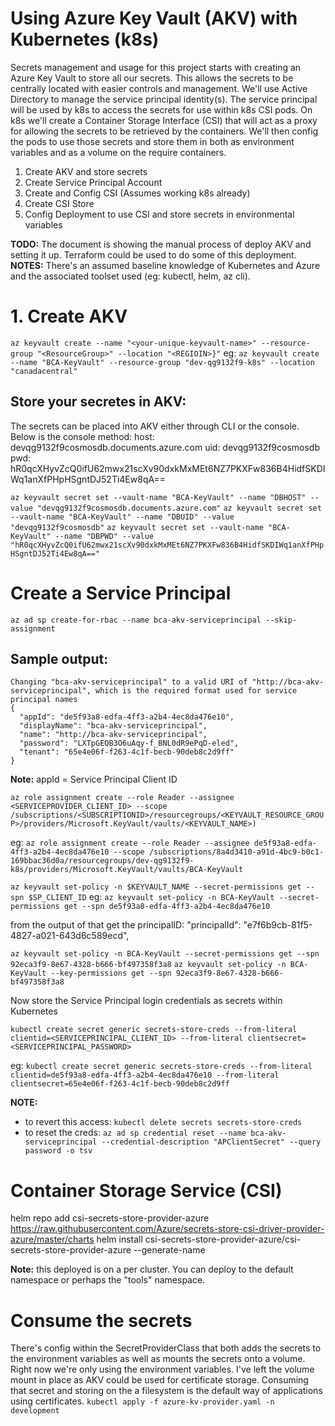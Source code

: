 # Using Azure Key Vault (AKV) with Kubernetes (k8s)

Secrets management and usage for this project starts with creating an Azure Key Vault to store all our secrets. This allows the secrets to be centrally located with easier controls and management. We'll use Active Directory to manage the service principal identity(s). The service principal will be used by k8s to access the secrets for use within k8s CSI pods. On k8s we'll create a Container Storage Interface (CSI) that will act as a proxy for allowing the secrets to be retrieved by the containers. We'll then config the pods to use those secrets and store them in both as environment variables and as a volume on the require containers.

1. Create AKV and store secrets
1. Create Service Principal Account
1. Create and Config CSI (Assumes working k8s already)
1. Create CSI Store
1. Config Deployment to use CSI and store secrets in environmental variables

**TODO:** The document is showing the manual process of deploy AKV and setting it up. Terraform could be used to do some of this deployment.
**NOTES:** There's an assumed baseline knowledge of Kubernetes and Azure and the associated toolset used (eg: kubectl, helm, az cli).

# 1. Create AKV
`az keyvault create --name "<your-unique-keyvault-name>" --resource-group "<ResourceGroup>" --location "<REGIOIN>}"`
eg: `az keyvault create --name "BCA-KeyVault" --resource-group "dev-qg9132f9-k8s" --location "canadacentral"`

## Store your secretes in AKV:
The secrets can be placed into AKV either through CLI or the console.  Below is the console method:
host: devqg9132f9cosmosdb.documents.azure.com
uid: devqg9132f9cosmosdb
pwd: hR0qcXHyvZcQ0ifU62mwx21scXv90dxkMxMEt6NZ7PKXFw836B4HidfSKDIWq1anXfPHpHSgntDJ52Ti4Ew8qA==

`az keyvault secret set --vault-name "BCA-KeyVault" --name "DBHOST" --value "devqg9132f9cosmosdb.documents.azure.com"`
`az keyvault secret set --vault-name "BCA-KeyVault" --name "DBUID" --value "devqg9132f9cosmosdb"`
`az keyvault secret set --vault-name "BCA-KeyVault" --name "DBPWD" --value "hR0qcXHyvZcQ0ifU62mwx21scXv90dxkMxMEt6NZ7PKXFw836B4HidfSKDIWq1anXfPHpHSgntDJ52Ti4Ew8qA=="`

# Create a Service Principal
`az ad sp create-for-rbac --name bca-akv-serviceprincipal --skip-assignment`

## Sample output:
```
Changing "bca-akv-serviceprincipal" to a valid URI of "http://bca-akv-serviceprincipal", which is the required format used for service principal names
{
  "appId": "de5f93a8-edfa-4ff3-a2b4-4ec8da476e10",
  "displayName": "bca-akv-serviceprincipal",
  "name": "http://bca-akv-serviceprincipal",
  "password": "LXTpGEQB3O6uAqy-f_BNL0dR9ePqD-eled",
  "tenant": "65e4e06f-f263-4c1f-becb-90deb8c2d9ff"
}
```
**Note:** appId = Service Principal Client ID

`az role assignment create --role Reader --assignee <SERVICEPROVIDER_CLIENT_ID> --scope /subscriptions/<SUBSCRIPTIONID>/resourcegroups/<KEYVAULT_RESOURCE_GROUP>/providers/Microsoft.KeyVault/vaults/<KEYVAULT_NAME>)`

eg: `az role assignment create --role Reader --assignee de5f93a8-edfa-4ff3-a2b4-4ec8da476e10 --scope /subscriptions/8a4d3410-a91d-4bc9-b0c1-169bbac36d0a/resourcegroups/dev-qg9132f9-k8s/providers/Microsoft.KeyVault/vaults/BCA-KeyVault`

`az keyvault set-policy -n $KEYVAULT_NAME --secret-permissions get --spn $SP_CLIENT_ID`
eg: `az keyvault set-policy -n BCA-KeyVault --secret-permissions get --spn de5f93a8-edfa-4ff3-a2b4-4ec8da476e10`

from the output of that get the principalID:
  "principalId": "e7f6b9cb-81f5-4827-a021-643d6c589ecd",

`az keyvault set-policy -n BCA-KeyVault --secret-permissions get --spn 92eca3f9-8e67-4328-b666-bf497358f3a8`
`az keyvault set-policy -n BCA-KeyVault --key-permissions get --spn 92eca3f9-8e67-4328-b666-bf497358f3a8`

Now store the Service Principal login credentials as secrets within Kubernetes

`kubectl create secret generic secrets-store-creds --from-literal clientid=<SERVICEPRINCIPAL_CLIENT_ID> --from-literal clientsecret=<SERVICEPRINCIPAL_PASSWORD>`

eg: `kubectl create secret generic secrets-store-creds --from-literal clientid=de5f93a8-edfa-4ff3-a2b4-4ec8da476e10 --from-literal clientsecret=65e4e06f-f263-4c1f-becb-90deb8c2d9ff`

**NOTE:**
- to revert this access: `kubectl delete secrets secrets-store-creds`
- to reset the creds: `az ad sp credential reset --name bca-akv-serviceprincipal --credential-description "APClientSecret" --query password -o tsv`

# Container Storage Service (CSI)
helm repo add csi-secrets-store-provider-azure https://raw.githubusercontent.com/Azure/secrets-store-csi-driver-provider-azure/master/charts
helm install csi-secrets-store-provider-azure/csi-secrets-store-provider-azure --generate-name

**Note:** this deployed is on a per cluster. You can deploy to the default namespace or perhaps the "tools" namespace.

# Consume the secrets
There's config within the SecretProviderClass that both adds the secrets to the environment variables as well as mounts the secrets onto a volume. Right now we're only using the environment variables.  I've left the volume mount in place as AKV could be used for certificate storage. Consuming that secret and storing on the a filesystem is the default way of applications using certificates.
`kubectl apply -f azure-kv-provider.yaml -n development`

